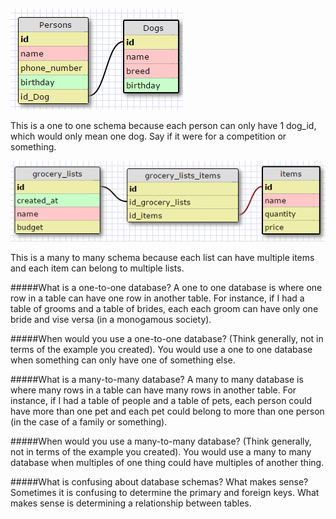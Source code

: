 ![Alt text](imgs/one_to_one_schema.png)

This is a one to one schema because each person can only have 1 dog_id, which would only mean one dog. Say if it were for a competition or something.

![Alt text](imgs/many_to_many_schema.png)

This is a many to many schema because each list can have multiple items and each item can belong to multiple lists.

#####What is a one-to-one database?
A one to one database is where one row in a table can have one row in another table. For instance, if I had a table of grooms and a table of brides, each each groom can have only one bride and vise versa (in a monogamous society).

#####When would you use a one-to-one database? (Think generally, not in terms of the example you created).
You would use a one to one database when something can only have one of something else.

#####What is a many-to-many database?
A many to many database is where many rows in a table can have many rows in another table. For instance, if I had a table of people and a table of pets, each person could have more than one pet and each pet could belong to more than one person (in the case of a family or something).

#####When would you use a many-to-many database? (Think generally, not in terms of the example you created).
You would use a many to many database when multiples of one thing could have multiples of another thing.

#####What is confusing about database schemas? What makes sense?
Sometimes it is confusing to determine the primary and foreign keys. What makes sense is determining a relationship between tables.
